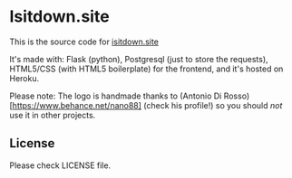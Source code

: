 # Isitdown.site
This is the source code for [isitdown.site](http://isitdown.site)

It's made with: Flask (python), Postgresql (just to store the requests), HTML5/CSS (with HTML5 boilerplate) for the frontend, and it's hosted on Heroku.

Please note: The logo is handmade thanks to (Antonio Di Rosso)[https://www.behance.net/nano88] (check his profile!) so you should *not* use it in other projects.


## License
Please check LICENSE file.
